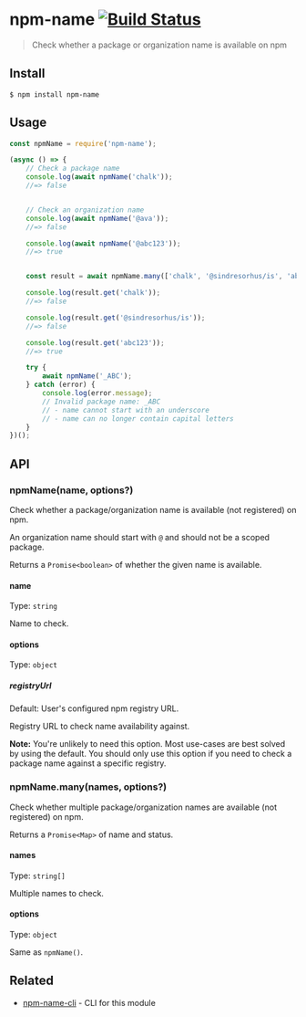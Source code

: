 # npm-name [![Build Status](https://travis-ci.org/sindresorhus/npm-name.svg?branch=master)](https://travis-ci.org/sindresorhus/npm-name)

> Check whether a package or organization name is available on npm

## Install

```
$ npm install npm-name
```

## Usage

```js
const npmName = require('npm-name');

(async () => {
	// Check a package name
	console.log(await npmName('chalk'));
	//=> false


	// Check an organization name
	console.log(await npmName('@ava'));
	//=> false

	console.log(await npmName('@abc123'));
	//=> true


	const result = await npmName.many(['chalk', '@sindresorhus/is', 'abc123']);

	console.log(result.get('chalk'));
	//=> false

	console.log(result.get('@sindresorhus/is'));
	//=> false

	console.log(result.get('abc123'));
	//=> true

	try {
		await npmName('_ABC');
	} catch (error) {
		console.log(error.message);
		// Invalid package name: _ABC
		// - name cannot start with an underscore
		// - name can no longer contain capital letters
	}
})();
```

## API

### npmName(name, options?)

Check whether a package/organization name is available (not registered) on npm.

An organization name should start with `@` and should not be a scoped package.

Returns a `Promise<boolean>` of whether the given name is available.

#### name

Type: `string`

Name to check.

#### options

Type: `object`

##### registryUrl

Default: User's configured npm registry URL.

Registry URL to check name availability against.

**Note:** You're unlikely to need this option. Most use-cases are best solved by using the default. You should only use this option if you need to check a package name against a specific registry.

### npmName.many(names, options?)

Check whether multiple package/organization names are available (not registered) on npm.

Returns a `Promise<Map>` of name and status.

#### names

Type: `string[]`

Multiple names to check.

#### options

Type: `object`

Same as `npmName()`.

## Related

- [npm-name-cli](https://github.com/sindresorhus/npm-name-cli) - CLI for this module
